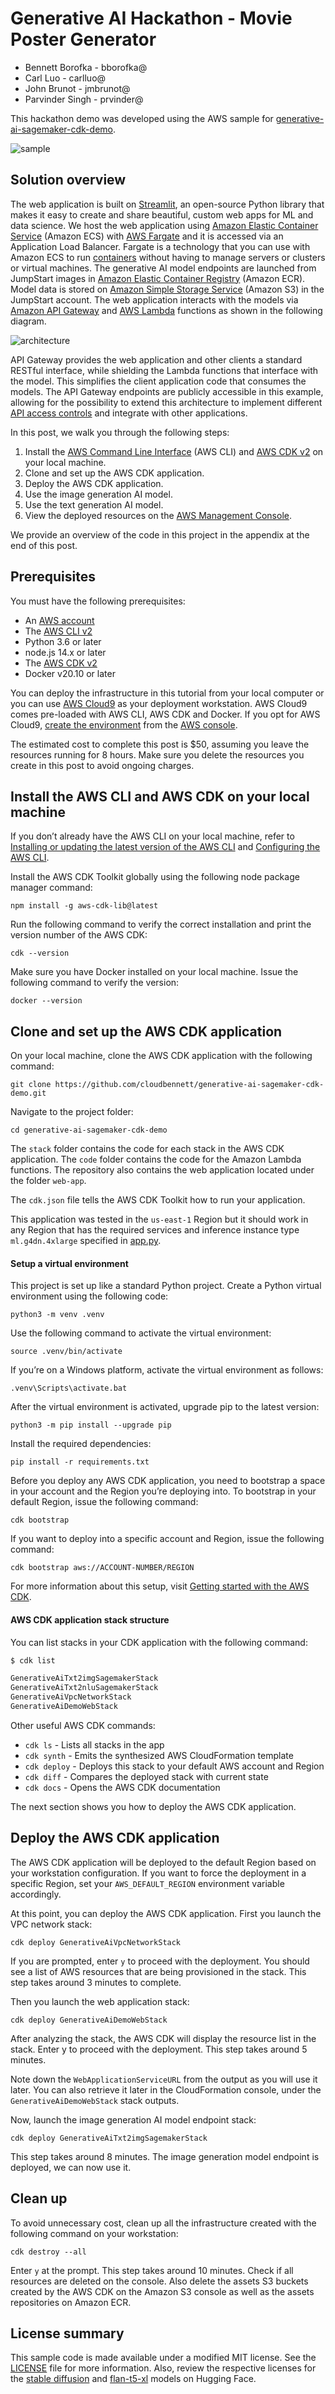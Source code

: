 
# Generative AI Hackathon - Movie Poster Generator

- Bennett Borofka - bborofka@
- Carl Luo - carlluo@
- John Brunot - jmbrunot@
- Parvinder Singh - prvinder@

This hackathon demo was developed using the AWS sample for [generative-ai-sagemaker-cdk-demo](https://github.com/aws-samples/generative-ai-sagemaker-cdk-demo).

![sample](image.png)

## Solution overview

The web application is built on [Streamlit](https://streamlit.io/), an open-source Python library that makes it easy to create and share beautiful, custom web apps for ML and data science. We host the web application using [Amazon Elastic Container Service](https://aws.amazon.com/ecs) (Amazon ECS) with [AWS Fargate](https://docs.aws.amazon.com/AmazonECS/latest/userguide/what-is-fargate.html) and it is accessed via an Application Load Balancer. Fargate is a technology that you can use with Amazon ECS to run [containers](https://aws.amazon.com/what-are-containers) without having to manage servers or clusters or virtual machines. The generative AI model endpoints are launched from JumpStart images in [Amazon Elastic Container Registry](https://aws.amazon.com/ecr/) (Amazon ECR). Model data is stored on [Amazon Simple Storage Service](https://aws.amazon.com/s3/) (Amazon S3) in the JumpStart account. The web application interacts with the models via [Amazon API Gateway](https://aws.amazon.com/api-gateway) and [AWS Lambda](http://aws.amazon.com/lambda) functions as shown in the following diagram.

![architecture](architecture.png)

API Gateway provides the web application and other clients a standard RESTful interface, while shielding the Lambda functions that interface with the model. This simplifies the client application code that consumes the models. The API Gateway endpoints are publicly accessible in this example, allowing for the possibility to extend this architecture to implement different [API access controls](https://docs.aws.amazon.com/apigateway/latest/developerguide/apigateway-control-access-to-api.html) and integrate with other applications.

 

In this post, we walk you through the following steps:

1. Install the [AWS Command Line Interface](http://aws.amazon.com/cli) (AWS CLI) and [AWS CDK v2](https://docs.aws.amazon.com/cdk/v2/guide/getting_started.html) on your local machine.
2. Clone and set up the AWS CDK application.
3. Deploy the AWS CDK application.
4. Use the image generation AI model.
5. Use the text generation AI model.
6. View the deployed resources on the [AWS Management Console](http://aws.amazon.com/console).

We provide an overview of the code in this project in the appendix at the end of this post.



## Prerequisites

You must have the following prerequisites:

- An [AWS account](https://signin.aws.amazon.com/signin)
- The [AWS CLI v2](https://docs.aws.amazon.com/cli/latest/userguide/install-cliv2.html)
- Python 3.6 or later
- node.js 14.x or later
- The [AWS CDK v2](https://docs.aws.amazon.com/cdk/v2/guide/getting_started.html)
- Docker v20.10 or later

 You can deploy the infrastructure in this tutorial from your local computer or you can use [AWS Cloud9](https://aws.amazon.com/cloud9/) as your deployment workstation. AWS Cloud9 comes pre-loaded with AWS CLI, AWS CDK and Docker. If you opt for AWS Cloud9, [create the environment](https://docs.aws.amazon.com/cloud9/latest/user-guide/tutorial-create-environment.html) from the [AWS console](https://console.aws.amazon.com/cloud9).

The estimated cost to complete this post is $50, assuming you leave the resources running for 8 hours. Make sure you delete the resources you create in this post to avoid ongoing charges.



## Install the AWS CLI and AWS CDK on your local machine

If you don’t already have the AWS CLI on your local machine, refer to [Installing or updating the latest version of the AWS CLI](https://docs.aws.amazon.com/cli/latest/userguide/getting-started-install.html) and [Configuring the AWS CLI](https://docs.aws.amazon.com/cli/latest/userguide/cli-chap-configure.html).

Install the AWS CDK Toolkit globally using the following node package manager command:

```
npm install -g aws-cdk-lib@latest
```

Run the following command to verify the correct installation and print the version number of the AWS CDK:

```
cdk --version
```

Make sure you have Docker installed on your local machine. Issue the following command to verify the version:

```
docker --version
```





## Clone and set up the AWS CDK application

On your local machine, clone the AWS CDK application with the following command:

```
git clone https://github.com/cloudbennett/generative-ai-sagemaker-cdk-demo.git
```

Navigate to the project folder:

```
cd generative-ai-sagemaker-cdk-demo
```


The `stack` folder contains the code for each stack in the AWS CDK application. The `code` folder contains the code for the Amazon Lambda functions. The repository also contains the web application located  under the folder `web-app`. 

The `cdk.json` file tells the AWS CDK Toolkit how to run your application.

This application was tested in the `us-east-1` Region but it should work in any Region that has the required services and inference instance type `ml.g4dn.4xlarge` specified in [app.py](app.py). 



#### Setup a virtual environment

This project is set up like a standard Python project. Create a Python virtual environment using the following code:

```
python3 -m venv .venv
```

Use the following command to activate the virtual environment:

```
source .venv/bin/activate
```

If you’re on a Windows platform, activate the virtual environment as follows:

```
.venv\Scripts\activate.bat
```

After the virtual environment is activated, upgrade pip to the latest version:

```
python3 -m pip install --upgrade pip
```

Install the required dependencies:

```
pip install -r requirements.txt
```

Before you deploy any AWS CDK application, you need to bootstrap a space in your account and the Region you’re deploying into. To bootstrap in your default Region, issue the following command:

```
cdk bootstrap
```

If you want to deploy into a specific account and Region, issue the following command:

```
cdk bootstrap aws://ACCOUNT-NUMBER/REGION
```

For more information about this setup, visit  [Getting started with the AWS CDK](https://docs.aws.amazon.com/cdk/latest/guide/getting_started.html).



#### AWS CDK application stack structure

You can list stacks in your CDK application with the following command:

```bash
$ cdk list

GenerativeAiTxt2imgSagemakerStack
GenerativeAiTxt2nluSagemakerStack
GenerativeAiVpcNetworkStack
GenerativeAiDemoWebStack
```



Other useful AWS CDK commands:

 * `cdk ls`     - Lists all stacks in the app
 * `cdk synth`    - Emits the synthesized AWS CloudFormation template
 * `cdk deploy`    - Deploys this stack to your default AWS account and Region
 * `cdk diff`     - Compares the deployed stack with current state
 * `cdk docs`     - Opens the AWS CDK documentation

The next section shows you how to deploy the AWS CDK application.



## Deploy the AWS CDK application

The AWS CDK application will be deployed to the default Region based on your workstation configuration. If you want to force the deployment in a specific Region, set your `AWS_DEFAULT_REGION` environment variable accordingly.



At this point, you can deploy the AWS CDK application. First you launch the VPC network stack:

```
cdk deploy GenerativeAiVpcNetworkStack
```

If you are prompted, enter `y` to proceed with the deployment. You should see a list of AWS resources that are being provisioned in the stack. This step takes around 3 minutes to complete.



Then you  launch the web application stack:

```
cdk deploy GenerativeAiDemoWebStack
```

After analyzing the stack, the AWS CDK will display the resource list in the stack. Enter y to proceed with the deployment. This step takes around 5 minutes.

Note down the `WebApplicationServiceURL` from the output as you will use it later. You can also retrieve it later in the CloudFormation console, under the `GenerativeAiDemoWebStack` stack outputs.



Now, launch the image generation AI model endpoint stack:

```
cdk deploy GenerativeAiTxt2imgSagemakerStack
```

This step takes around 8 minutes. The image generation model endpoint is deployed, we can now use it.


## Clean up

To avoid unnecessary cost, clean up all the infrastructure created with the following command on your workstation:

```
cdk destroy --all
```

Enter `y` at the prompt. This step takes around 10 minutes. Check if all resources are deleted on the console. Also delete the assets S3 buckets created by the AWS CDK on the Amazon S3 console as well as the assets repositories on Amazon ECR.


## License summary

This sample code is made available under a modified MIT license. See the [LICENSE](https://github.com/Hantzley/generative-ai-sagemaker-cdk-demo/blob/main/LICENSE) file for more information. Also, review the respective licenses for the [stable diffusion](https://huggingface.co/stabilityai/stable-diffusion-2-1-base) and [flan-t5-xl](https://huggingface.co/google/flan-t5-xl) models on Hugging Face.


